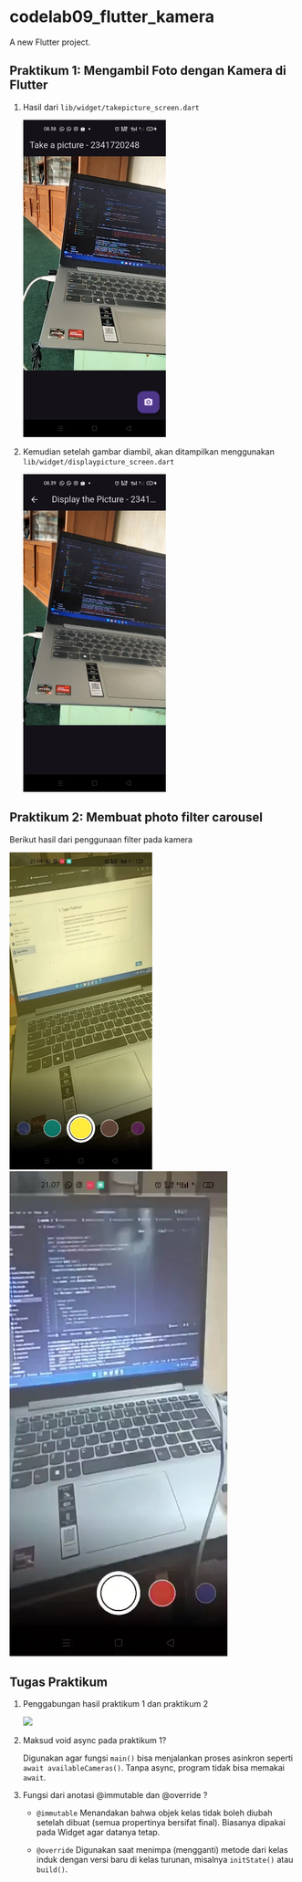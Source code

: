 # codelab09_flutter_kamera

A new Flutter project.

## Praktikum 1: Mengambil Foto dengan Kamera di Flutter
1. Hasil dari `lib/widget/takepicture_screen.dart`

    <img src="img/1.jpg" alt="Hasil Praktikum" width="250"/>

2. Kemudian setelah gambar diambil, akan ditampilkan menggunakan `lib/widget/displaypicture_screen.dart`

    <img src="img/2.jpg" alt="Hasil Praktikum" width="250"/>


## Praktikum 2: Membuat photo filter carousel
Berikut hasil dari penggunaan filter pada kamera

<img src="img/3.jpg" alt="Hasil Praktikum" width="250"/>
<br>

<img src="img/filter.webp" style="max-width: 40vw;"/> 

## Tugas Praktikum

1. Penggabungan hasil praktikum 1 dan praktikum 2

    <img src="img/kamerafilter.webp" style="max-width: 40vw;"/> 

2. Maksud void async pada praktikum 1?

    Digunakan agar fungsi `main()` bisa menjalankan proses asinkron seperti `await availableCameras()`. Tanpa async, program tidak bisa memakai `await`.

3. Fungsi dari anotasi @immutable dan @override ?

    - `@immutable` Menandakan bahwa objek kelas tidak boleh diubah setelah dibuat (semua propertinya bersifat final). Biasanya dipakai pada Widget agar datanya tetap.

    - `@override`
Digunakan saat menimpa (mengganti) metode dari kelas induk dengan versi baru di kelas turunan, misalnya `initState()` atau `build()`.





